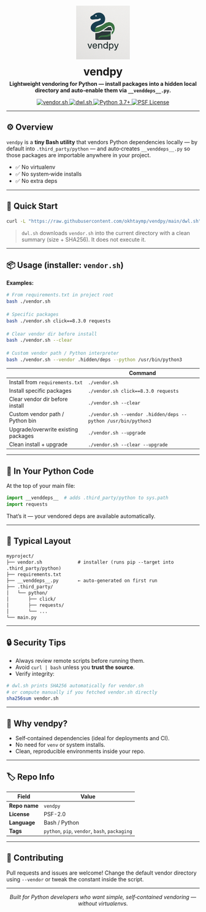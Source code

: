 <div align="center">
  <img
    src="https://raw.githubusercontent.com/okhtaymp/vendpy/main/assets/logo.png"
    alt="vendpy — lightweight vendoring for Python"
    width="140"
    height="140"
    loading="lazy"
    decoding="async"
    style="max-width:100%;height:auto;"
  >
  <h1 style="margin:12px 0 6px;">vendpy</h1>

  <p style="margin:0 0 12px;">
    <strong>
      Lightweight vendoring for Python — install packages into a hidden local directory
      and auto‑enable them via <code>__venddeps__.py</code>.
    </strong>
  </p>

  <p>
    <a href="https://github.com/okhtaymp/vendpy/blob/main/vendor.sh">
      <img src="https://img.shields.io/badge/script-vendor.sh-blue?style=flat-square" alt="vendor.sh" />
    </a>
    <a href="https://github.com/okhtaymp/vendpy/blob/main/dwl.sh">
      <img src="https://img.shields.io/badge/downloader-dwl.sh-9cf?style=flat-square" alt="dwl.sh" />
    </a>
    <a href="https://www.python.org/">
      <img src="https://img.shields.io/badge/python-3.7%2B-blue?style=flat-square&logo=python" alt="Python 3.7+" />
    </a>
    <a href="https://opensource.org/license/python-2-0">
      <img src="https://img.shields.io/badge/license-PSF-green?style=flat-square" alt="PSF License" />
    </a>
  </p>

</div>

---

## ⚙️ Overview

`vendpy` is a **tiny Bash utility** that vendors Python dependencies locally — by default into `.third_party/python` — and auto‑creates `__venddeps__.py` so those packages are importable anywhere in your project.

* ✅ No virtualenv
* ✅ No system‑wide installs
* ✅ No extra deps

---

## 🚀 Quick Start

```bash
curl -L "https://raw.githubusercontent.com/okhtaymp/vendpy/main/dwl.sh" | bash
```

> `dwl.sh` downloads `vendor.sh` into the current directory with a clean summary (size + SHA256). It does not execute it.

---

## 📦 Usage (installer: <code>vendor.sh</code>)

**Examples:**

```bash
# From requirements.txt in project root
bash ./vendor.sh

# Specific packages
bash ./vendor.sh click==8.3.0 requests

# Clear vendor dir before install
bash ./vendor.sh --clear

# Custom vendor path / Python interpreter
bash ./vendor.sh --vendor .hidden/deps --python /usr/bin/python3
```

|                                     | Command                                                                 |
|-------------------------------------|-------------------------------------------------------------------------|
| Install from `requirements.txt`     | `./vendor.sh`                                                           |
| Install specific packages           | `./vendor.sh click==8.3.0 requests`                                     |
| Clear vendor dir before install     | `./vendor.sh --clear`                                                   |
| Custom vendor path / Python bin     | `./vendor.sh --vendor .hidden/deps --python /usr/bin/python3`           |
| Upgrade/overwrite existing packages | `./vendor.sh --upgrade`                                                 |
| Clean install + upgrade             | `./vendor.sh --clear --upgrade`                                         |

---

## 🧩 In Your Python Code

At the top of your main file:

```python
import __venddeps__  # adds .third_party/python to sys.path
import requests
```

That’s it — your vendored deps are available automatically.

---

## 📁 Typical Layout

```
myproject/
├── vendor.sh             # installer (runs pip --target into .third_party/python)
├── requirements.txt
├── __venddeps__.py       ← auto-generated on first run
├── .third_party/
│   └── python/
│       ├── click/
│       ├── requests/
│       └── ...
└── main.py
```

---

## 🔒 Security Tips

* Always review remote scripts before running them.
* Avoid `curl | bash` unless you **trust the source**.
* Verify integrity:

```bash
# dwl.sh prints SHA256 automatically for vendor.sh
# or compute manually if you fetched vendor.sh directly
sha256sum vendor.sh
```

---

## 🧠 Why vendpy?

* Self‑contained dependencies (ideal for deployments and CI).
* No need for `venv` or system installs.
* Clean, reproducible environments inside your repo.

---

## 🏷️ Repo Info

| Field         | Value                                          |
| ------------- | ---------------------------------------------- |
| **Repo name** | `vendpy`                                       |
| **License**   | PSF-2.0                                            |
| **Language**  | Bash / Python                                  |
| **Tags**      | `python`, `pip`, `vendor`, `bash`, `packaging` |

---

## 🤝 Contributing

Pull requests and issues are welcome!
Change the default vendor directory using `--vendor` or tweak the constant inside the script.

---

<p align="center">
  <i>Built for Python developers who want simple, self‑contained vendoring — without virtualenvs.</i>
</p>
